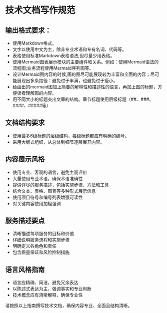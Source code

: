 # 技术文档写作规范

## 输出格式要求：
- 使用Markdown格式。
- 文字以使用中文为主，除非专业术语和专有名词、代码等。
- 表格使用标准Markdown表格语法,但尽量少用表格。
- 使用Mermaid图表展示模块的主要组件和关系。例如：使用Mermaid语法的流程图;业务流程使用Mermaid序列图等。
- 设计Mermaid图内容的时候,画的图尽可能展现较为丰富和全面的内容；尽可能展现出多条路径：避免过于丰满，也避免过于瘦小。
- 给画出的mermaid图加上简要的解释性和描述性的语言，再加上图的标题，方便读者理解图的内容。
- 用不同大小的标题突出文章的结构。章节标题使用层级标题（##、###、####、#####等）

## 文档结构要求
- 使用最多6级标题的层级结构，每级标题都应有明确的编号。
- 采用大纲式组织，从总体到细节逐层展开内容。

## 内容展示风格
- 使用专业、客观的语言，避免主观评价
- 大量使用专业术语，确保术语准确性
- 提供详尽的服务描述，包括实施步骤、方法和工具
- 结合文本、表格、图表等多种形式展示信息
- 使用项目符号和编号列表增强可读性
- 对关键内容使用加粗强调

## 服务描述要点
- 清晰描述每项服务的目标和价值
- 详细说明服务流程和实施步骤
- 明确定义各角色和责任
- 包含质量保证和风险控制措施

## 语言风格指南
- 语言应精确、简洁，避免冗余表达
- 以陈述式表达为主，强调事实和专业判断
- 技术概念应有清晰解释，确保专业性


请按照以上指南撰写技术文档，确保内容专业、全面且结构清晰。
